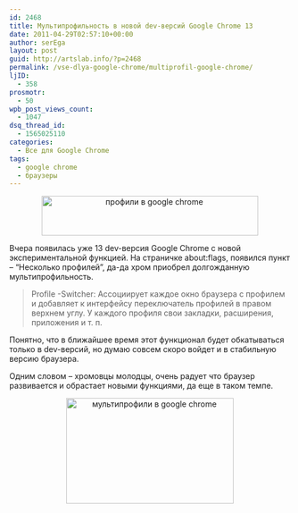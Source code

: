 ```yaml
---
id: 2468
title: Мультипрофильность в новой dev-версий Google Chrome 13
date: 2011-04-29T02:57:10+00:00
author: serEga
layout: post
guid: http://artslab.info/?p=2468
permalink: /vse-dlya-google-chrome/multiprofil-google-chrome/
ljID:
  - 358
prosmotr:
  - 50
wpb_post_views_count:
  - 1047
dsq_thread_id:
  - 1565025110
categories:
  - Все для Google Chrome
tags:
  - google chrome
  - браузеры
---
```

<center>
  <img src="http://googledrive.com/host/0B9lHVSSSdxdxd0hjdUdmRzY3Tjg/profile_switcher_google_chrome.jpg" alt="профили в google chrome" title="profile_switcher_google_chrome" width="388" height="71" class="alignnone size-full wp-image-2469" />
</center>

Вчера появилась уже 13 dev-версия Google Chrome с новой экспериментальной функцией. На страничке about:flags, появился пункт &#8211; &#8220;Несколько профилей&#8221;, да-да хром приобрел долгожданную мультипрофильность.

> Profile -Switcher: Ассоциирует каждое окно браузера с профилем и добавляет к интерфейсу переключатель профилей в правом верхнем углу. У каждого профиля свои закладки, расширения, приложения и т. п.

Понятно, что в ближайшее время этот функционал будет обкатываться только в dev-версий, но думаю совсем скоро войдет и в стабильную версию браузера.

Одним словом &#8211; хромовцы молодцы, очень радует что браузер развивается и обрастает новыми функциями, да еще в таком темпе.

<center>
  <a href="http://googledrive.com/host/0B9lHVSSSdxdxd0hjdUdmRzY3Tjg/multiprofile_google_chrome.jpg"><img src="http://googledrive.com/host/0B9lHVSSSdxdxd0hjdUdmRzY3Tjg/multiprofile_google_chrome-300x189.jpg" alt="мультипрофили в google chrome" title="multiprofile_google_chrome" width="300" height="189" class="alignnone size-medium wp-image-2470" srcset="http://googledrive.com/host/0B9lHVSSSdxdxd0hjdUdmRzY3Tjg/multiprofile_google_chrome-300x189.jpg 300w, http://googledrive.com/host/0B9lHVSSSdxdxd0hjdUdmRzY3Tjg/multiprofile_google_chrome.jpg 919w" sizes="(max-width: 300px) 100vw, 300px" /></a>
</center>